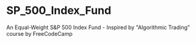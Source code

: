 # SP_500_Index_Fund
An Equal-Weight S&amp;P 500 Index Fund - Inspired by "Algorithmic Trading" course by FreeCodeCamp 
